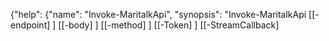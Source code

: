 ﻿{"help": {"name": "Invoke-MaritalkApi", "synopsis": "Invoke-MaritalkApi [[-endpoint] <Object>] [[-body] <Object>] [[-method] <Object>] [[-Token] <Object>] [[-StreamCallback] <Object>] [-OpenAI] [<CommonParameters>]", "syntax": "```\nInvoke-MaritalkApi [<CommonParameters>]```", "parameters": {"-OpenAI": {"parameterSet": "(All)", "type": "switch", "aliases": [], "acceptedValues": [], "required": false, "position": "Named", "defaultValue": null, "pipelineInput": false, "wildcardCharacters": false}, "-StreamCallback": {"parameterSet": "(All)", "type": "Object", "aliases": [], "acceptedValues": [], "required": false, "position": 4, "defaultValue": null, "pipelineInput": false, "wildcardCharacters": false}, "-Token": {"parameterSet": "(All)", "type": "Object", "aliases": [], "acceptedValues": [], "required": false, "position": 3, "defaultValue": null, "pipelineInput": false, "wildcardCharacters": false}, "-body": {"parameterSet": "(All)", "type": "Object", "aliases": [], "acceptedValues": [], "required": false, "position": 1, "defaultValue": null, "pipelineInput": false, "wildcardCharacters": false}, "-endpoint": {"parameterSet": "(All)", "type": "Object", "aliases": [], "acceptedValues": [], "required": false, "position": 0, "defaultValue": null, "pipelineInput": false, "wildcardCharacters": false}, "-method": {"parameterSet": "(All)", "type": "Object", "aliases": [], "acceptedValues": [], "required": false, "position": 2, "defaultValue": null, "pipelineInput": false, "wildcardCharacters": false}}}}


<!--PowershaiAiDocBlockStart-->
_Automatically translated using PowershAI and AI
_
<!--PowershaiAiDocBlockEnd-->
